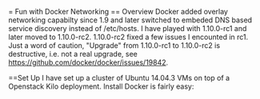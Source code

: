= Fun with Docker Networking
== Overview
Docker added overlay networking capabilty since 1.9 and later switched to embeded DNS based service discovery instead of /etc/hosts.
I have played with 1.10.0-rc1 and later moved to 1.10.0-rc2. 1.10.0-rc2 fixed a few issues I encounted in rc1. Just a word of caution, "Upgrade" from 1.10.0-rc1 to 1.10.0-rc2
is destructive, i.e. not a real upgrade, see https://github.com/docker/docker/issues/19842. 

==Set Up
I have set up a cluster of Ubuntu 14.04.3 VMs on top of a Openstack Kilo deployment. Install Docker is fairly easy:


